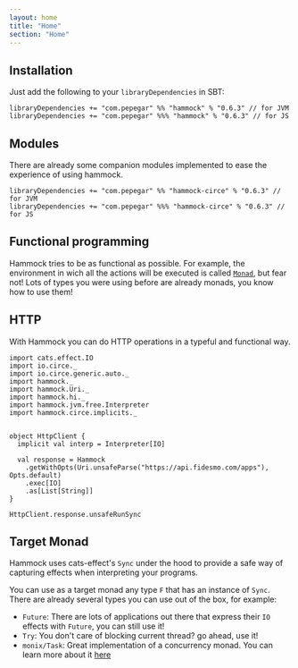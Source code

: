```yaml
---
layout: home
title: "Home"
section: "Home"
---
```



## Installation

Just add the following to your `libraryDependencies` in SBT:

```
libraryDependencies += "com.pepegar" %% "hammock" % "0.6.3" // for JVM
libraryDependencies += "com.pepegar" %%% "hammock" % "0.6.3" // for JS
```

## Modules

There are already some companion modules implemented to ease the
experience of using hammock.

```
libraryDependencies += "com.pepegar" %% "hammock-circe" % "0.6.3" // for JVM
libraryDependencies += "com.pepegar" %%% "hammock-circe" % "0.6.3" // for JS
```

## Functional programming

Hammock tries to be as functional as possible.  For example, the
environment in wich all the actions will be executed is
called [`Monad`](http://typelevel.org/cats/typeclasses/monad.html),
but fear not! Lots of types you were using before are already monads,
you know how to use them!


## HTTP

With Hammock you can do HTTP operations in a typeful and functional way.

```tut:silent
import cats.effect.IO
import io.circe._
import io.circe.generic.auto._
import hammock._
import hammock.Uri._
import hammock.hi._
import hammock.jvm.free.Interpreter
import hammock.circe.implicits._


object HttpClient {
  implicit val interp = Interpreter[IO]
  
  val response = Hammock
    .getWithOpts(Uri.unsafeParse("https://api.fidesmo.com/apps"), Opts.default)
    .exec[IO]
    .as[List[String]]
}
```

```tut
HttpClient.response.unsafeRunSync
```

## Target Monad

Hammock uses cats-effect's `Sync` under the hood to provide a safe way
of capturing effects when interpreting your programs.

You can use as a target monad any type `F` that has an instance of
`Sync`.  There are already several types you can
use out of the box, for example:

* `Future`: There are lots of applications out there that express
  their `IO` effects with `Future`, you can still use it!
* `Try`: You don't care of blocking current thread? go ahead, use it!
* `monix/Task`: Great implementation of a concurrency monad.  You can
  learn more about it [here](https://monix.io/)
